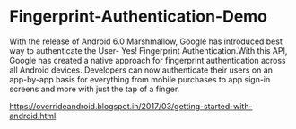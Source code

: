 # Fingerprint-Authentication-Demo
With the release of Android 6.0 Marshmallow, Google has introduced best way to authenticate the User- Yes!  Fingerprint Authentication.With this API, Google has created a native approach for fingerprint authentication across all Android devices. Developers can now authenticate their users on an app-by-app basis for everything from mobile purchases to app sign-in screens and more with just the tap of a finger.

https://overrideandroid.blogspot.in/2017/03/getting-started-with-android.html
